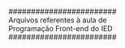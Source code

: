 ########################<br>
Arquivos referentes à aula de<br>
Programação Front-end do IED<br>
########################
